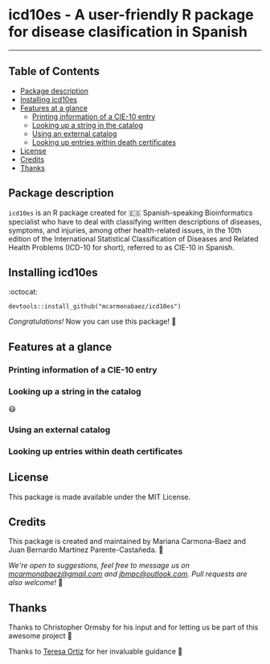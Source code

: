 # icd10es - A user-friendly R package for disease clasification in Spanish

---

## Table of Contents

- [Package description](#description)
- [Installing icd10es](#installing)
- [Features at a glance](#features-at-a-glance)
  - [Printing information of a CIE-10 entry](#printing-info)
  - [Looking up a string in the catalog](#icdlookup)
  - [Using an external catalog](#external)
  - [Looking up entries within death certificates](#death-certificates)
- [License](#license)
- [Credits](#credits)
- [Thanks](#thanks)

## Package description

`icd10es` is an R package created for :es: Spanish-speaking Bioinformatics specialist who have to deal with classifying written descriptions of diseases, symptoms, and injuries, among other health-related issues, in the 10th edition of the International Statistical Classification of Diseases and Related Health Problems (ICD-10 for short), referred to as CIE-10 in Spanish.

## Installing icd10es 

:octocat:
```{r}
devtools::install_github("mcarmonabaez/icd10es")
```

*Congratulations!* Now you can use this package! 🎉

## Features at a glance

### Printing information of a CIE-10 entry


### Looking up a string in the catalog

😷

### Using an external catalog



### Looking up entries within death certificates



## License

This package is made available under the MIT License.

## Credits

This package is created and maintained by Mariana Carmona-Baez  and Juan Bernardo Martínez Parente-Castañeda. 🐞

*We're open to suggestions, feel free to message us on mcarmonabaez@gmail.com and jbmpc@outlook.com.*
*Pull requests are also welcome!* 🔀


## Thanks

Thanks to Christopher Ormsby for his input and for letting us be part of this awesome project :hospital:

Thanks to [Teresa Ortiz](https://github.com/tereom) for her invaluable guidance :crystal_ball:




